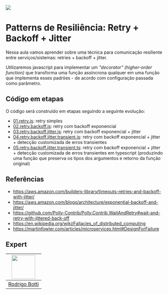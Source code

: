 ![](https://storage.googleapis.com/golden-wind/experts-club/capa-github.svg)

# Patterns de Resiliência: Retry + Backoff + Jitter

Nessa aula vamos aprender sobre uma técnica para comunicação resiliente entre serviços/sistemas: retries + backoff + jitter.

Utilizaremos javascript para implementar um _"decorator" (higher-order function)_ 
que transforma uma função assíncrona qualquer em uma função que implementa esses padrões - de acordo com configuração passada como parâmetro.

## Código em etapas

O código será construido em etapas seguindo a seguinte evolução:

- [01.retry.js](./src/01.retry.js): 
    retry simples
- [02.retry.backoff.js](./src/02.retry.backoff.js): 
    retry com backoff exponencial
- [03.retry.backoff.jitter.js](./src/03.retry.backoff.jitter.js): 
    retry com backoff exponencial + jitter
- [04.retry.backoff.jitter.transient.js](./src/04.retry.backoff.jitter.transient.js): 
    retry com backoff exponencial + jitter + detecção customizada de erros transientes
- [05.retry.backoff.jitter.transient.ts](./src/05.retry.backoff.jitter.transient.ts): 
    retry com backoff exponencial + jitter + detecção customizada de erros transientes em typescript (produzindo uma função que preserva os tipos dos argumentos e retorno da função original)

## Referências
- https://aws.amazon.com/builders-library/timeouts-retries-and-backoff-with-jitter/
- https://aws.amazon.com/blogs/architecture/exponential-backoff-and-jitter/
- https://github.com/Polly-Contrib/Polly.Contrib.WaitAndRetry#wait-and-retry-with-jittered-back-off
- https://en.wikipedia.org/wiki/Fallacies_of_distributed_computing
- https://martinfowler.com/articles/microservices.html#DesignForFailure

## Expert

| [<img src="https://avatars.githubusercontent.com/u/5365992?v=4" width="75px">](https://github.com/rodrigobotti) |
| :-: |
| [Rodrigo Botti](https://github.com/rodrigobotti) |
